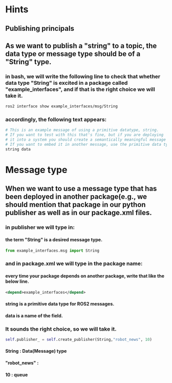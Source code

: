 # Hints
## Publishing principals

## As we want to publish a "string" to a topic, the data type or message type should be of a "String" type.
### in bash, we will write the following line to check that whether data type "String" is excited in a package called "example_interfaces", and if that is the right choice we will take it.
```bash
ros2 interface show example_interfaces/msg/String
```
### accordingly, the following text appears:
```bash
# This is an example message of using a primitive datatype, string.
# If you want to test with this that's fine, but if you are deploying
# it into a system you should create a semantically meaningful message type.
# If you want to embed it in another message, use the primitive data type instead.
string data
```
# Message type
## When we want to use a message type that has been deployed in another package(e.g., we should mention that package in our python publisher as well as in our package.xml files. 
### in publisher we will type in:
#### the term "String" is a desired message type.
```python
from example_interfaces.msg import String
```
### and in package.xml we will type in the package name:
#### every time your package depends on another package, write that like the below line.  
```xml
<depend>example_interfaces</depend>
```
#### string  is a primitive data type for ROS2 messages.
#### data  is a name of the field. 
### It sounds the right choice, so we will take it.
```python
self.publisher_ = self.create_publisher(String,"robot_news", 10)
```
#### String : Data(Message) type
#### "robot_news" : 
#### 10 : queue
